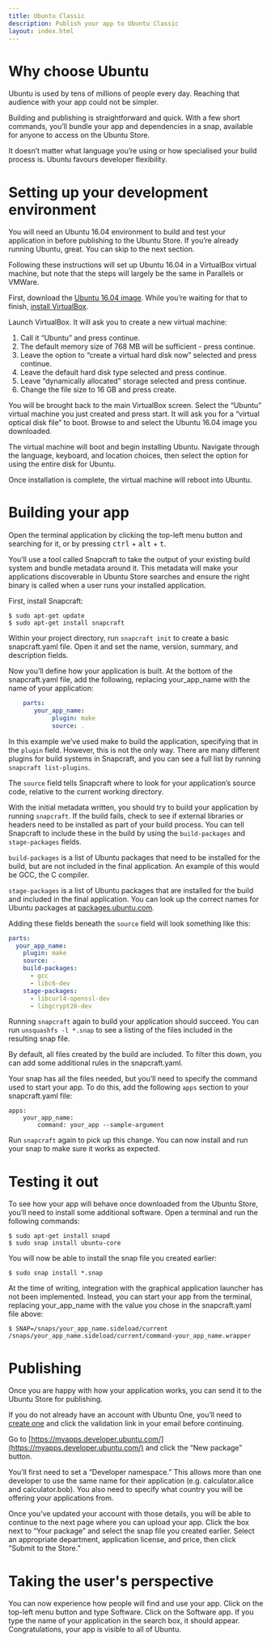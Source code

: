 ```yaml
---
title: Ubuntu Classic
description: Publish your app to Ubuntu Classic
layout: index.html
---
```


# Why choose Ubuntu
Ubuntu is used by tens of millions of people every day. Reaching that audience with your app could not be simpler.

Building and publishing is straightforward and quick. With a few short commands, you’ll bundle your app and dependencies in a snap, available for anyone to access on the Ubuntu Store.

It doesn’t matter what language you’re using or how specialised your build process is. Ubuntu favours developer flexibility.

# Setting up your development environment
You will need an Ubuntu 16.04 environment to build and test your application in before publishing to the Ubuntu Store. If you’re already running Ubuntu, great. You can skip to the next section.

Following these instructions will set up Ubuntu 16.04 in a VirtualBox virtual machine, but note that the steps will largely be the same in Parallels or VMWare.

First, download the [Ubuntu 16.04 image](http://cdimage.ubuntu.com/ubuntu/daily-live/current/xenial-desktop-amd64.iso). While you’re waiting for that to finish, [install VirtualBox](https://www.virtualbox.org/wiki/Downloads).

Launch VirtualBox. It will ask you to create a new virtual machine:

1. Call it “Ubuntu” and press continue.
1. The default memory size of 768 MB will be sufficient - press continue.
1. Leave the option to “create a virtual hard disk now” selected and press continue.
1. Leave the default hard disk type selected and press continue.
1. Leave “dynamically allocated” storage selected and press continue.
1. Change the file size to 16 GB and press create.

You will be brought back to the main VirtualBox screen. Select the “Ubuntu” virtual machine you just created and press start. It will ask you for a “virtual optical disk file” to boot. Browse to and select the Ubuntu 16.04 image you downloaded.

The virtual machine will boot and begin installing Ubuntu. Navigate through the language, keyboard, and location choices, then select the option for using the entire disk for Ubuntu.

Once installation is complete, the virtual machine will reboot into Ubuntu.

# Building your app
Open the terminal application by clicking the top-left menu button and searching for it, or by pressing <kbd>ctrl</kbd> + <kbd>alt</kbd> + <kbd>t</kbd>.

You’ll use a tool called Snapcraft to take the output of your existing build system and bundle metadata around it. This metadata will make your applications discoverable in Ubuntu Store searches and ensure the right binary is called when a user runs your installed application.

First, install Snapcraft:

    $ sudo apt-get update
    $ sudo apt-get install snapcraft

Within your project directory, run `snapcraft init` to create a basic snapcraft.yaml file. Open it and set the name, version, summary, and description fields.

Now you’ll define how your application is built. At the bottom of the snapcraft.yaml file, add the following, replacing your_app_name with the name of your application:

```yaml
    parts:
       your_app_name:
            plugin: make
            source: .
```

In this example we’ve used make to build the application, specifying that in the `plugin` field. However, this is not the only way. There are many different plugins for build systems in Snapcraft, and you can see a full list by running `snapcraft list-plugins`.

The `source` field tells Snapcraft where to look for your application’s source code, relative to the current working directory.

With the initial metadata written, you should try to build your application by running `snapcraft`. If the build fails, check to see if external libraries or headers need to be installed as part of your build process. You can tell Snapcraft to include these in the build by using the `build-packages` and `stage-packages` fields.

`build-packages` is a list of Ubuntu packages that need to be installed for the build, but are not included in the final application. An example of this would be GCC, the C compiler.

`stage-packages` is a list of Ubuntu packages that are installed for the build and included in the final application. You can look up the correct names for Ubuntu packages at [packages.ubuntu.com](http://packages.ubuntu.com/).

Adding these fields beneath the `source` field will look something like this:

```yaml
parts:
  your_app_name:
    plugin: make
    source: .
    build-packages:
      - gcc
      - libc6-dev
    stage-packages:
      - libcurl4-openssl-dev
      - libgcrypt20-dev
```

Running `snapcraft` again to build your application should succeed. You can run `unsquashfs -l *.snap` to see a listing of the files included in the resulting snap file.

By default, all files created by the build are included. To filter this down, you can add some additional rules in the snapcraft.yaml.

Your snap has all the files needed, but you’ll need to specify the command used to start your app. To do this, add the following `apps` section to your snapcraft.yaml file:

    apps:
        your_app_name:
            command: your_app --sample-argument

Run `snapcraft` again to pick up this change. You can now install and run your snap to make sure it works as expected.

# Testing it out
To see how your app will behave once downloaded from the Ubuntu Store, you’ll need to install some additional software. Open a terminal and run the following commands:

    $ sudo apt-get install snapd
    $ sudo snap install ubuntu-core

You will now be able to install the snap file you created earlier:

    $ sudo snap install *.snap

At the time of writing, integration with the graphical application launcher has not been implemented. Instead, you can start your app from the terminal, replacing your_app_name with the value you chose in the snapcraft.yaml file above:

    $ SNAP=/snaps/your_app_name.sideload/current /snaps/your_app_name.sideload/current/command-your_app_name.wrapper

# Publishing
Once you are happy with how your application works, you can send it to the Ubuntu Store for publishing.

If you do not already have an account with Ubuntu One, you’ll need to [create one](https://login.ubuntu.com/) and click the validation link in your email before continuing.

Go to [https://myapps.developer.ubuntu.com/](https://myapps.developer.ubuntu.com/) and click the “New package” button.

You’ll first need to set a “Developer namespace.” This allows more than one developer to use the same name for their application (e.g. calculator.alice and calculator.bob). You also need to specify what country you will be offering your applications from.

Once you’ve updated your account with those details, you will be able to continue to the next page where you can upload your app. Click the box next to “Your package” and select the snap file you created earlier. Select an appropriate department, application license, and price, then click “Submit to the Store.”

# Taking the user's perspective

You can now experience how people will find and use your app. Click on the top-left menu button and type Software. Click on the Software app. If you type the name of your application in the search box, it should appear. Congratulations, your app is visible to all of Ubuntu.
